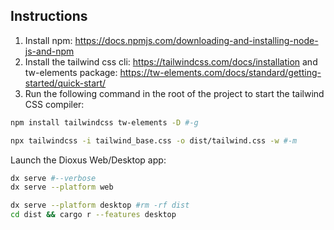 
## Instructions

1. Install npm: <https://docs.npmjs.com/downloading-and-installing-node-js-and-npm>
2. Install the tailwind css cli: <https://tailwindcss.com/docs/installation>
and tw-elements package: <https://tw-elements.com/docs/standard/getting-started/quick-start/>
4. Run the following command in the root of the project to start the tailwind CSS compiler:

```bash
npm install tailwindcss tw-elements -D #-g

npx tailwindcss -i tailwind_base.css -o dist/tailwind.css -w #-m
```

Launch the Dioxus Web/Desktop app:

```bash
dx serve #--verbose
dx serve --platform web

dx serve --platform desktop #rm -rf dist
cd dist && cargo r --features desktop
```

